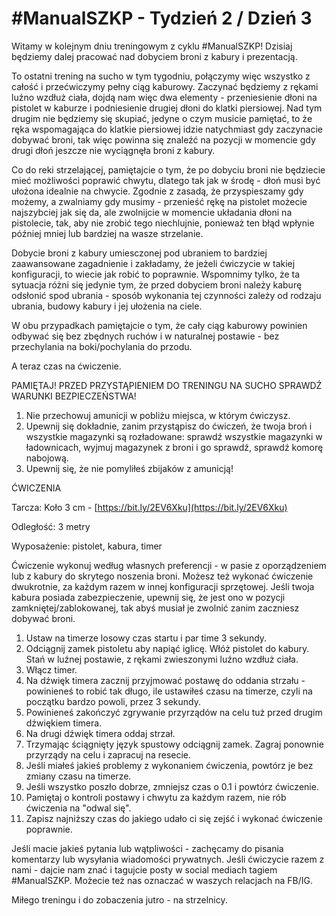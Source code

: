 # #ManualSZKP - Tydzień 2 / Dzień 3

Witamy w kolejnym dniu treningowym z cyklu #ManualSZKP! Dzisiaj będziemy dalej pracować nad dobyciem broni z kabury i prezentacją.

To ostatni trening na sucho w tym tygodniu, połączymy więc wszystko z całość i przećwiczymy pełny ciąg kaburowy. Zaczynać będziemy z rękami luźno wzdłuż ciała, dojdą nam więc dwa elementy - przeniesienie dłoni na pistolet w kaburze i podniesienie drugiej dłoni do klatki piersiowej. Nad tym drugim nie będziemy się skupiać, jedyne o czym musicie pamiętać, to że ręka wspomagająca do klatkie piersiowej idzie natychmiast gdy zaczynacie dobywać broni, tak więc powinna się znaleźć na pozycji w momencie gdy drugi dłoń jeszcze nie wyciągnęła broni z kabury.

Co do reki strzelającej, pamiętajcie o tym, że po dobyciu broni nie będziecie mieć możliwości poprawić chwytu, dlatego tak jak w środę - dłoń musi być ułożona idealnie na chwycie. Zgodnie z zasadą, że przyspieszamy gdy możemy, a zwalniamy gdy musimy - przenieść rękę na pistolet możecie najszybciej jak się da, ale zwolnijcie w momencie układania dłoni na pistolecie, tak, aby nie zrobić tego niechlujnie, ponieważ ten błąd wpłynie później mniej lub bardziej na wasze strzelanie.

Dobycie broni z kabury umiesczonej pod ubraniem to bardziej zaawansowane zagadnienie i zakładamy, że jeżeli ćwiczycie w takiej konfiguracji, to wiecie jak robić to poprawnie. Wspomnimy tylko, że ta sytuacja różni się jedynie tym, że przed dobyciem broni należy kaburę odsłonić spod ubrania - sposób wykonania tej czynności zależy od rodzaju ubrania, budowy kabury i jej ułożenia na ciele.

W obu przypadkach pamiętajcie o tym, że cały ciąg kaburowy powinien odbywać się bez zbędnych ruchów i w naturalnej postawie - bez przechylania na boki/pochylania do przodu.

A teraz czas na ćwiczenie.

PAMIĘTAJ! PRZED PRZYSTĄPIENIEM DO TRENINGU NA SUCHO SPRAWDŹ WARUNKI BEZPIECZEŃSTWA!

1. Nie przechowuj amunicji w pobliżu miejsca, w którym ćwiczysz.
2. Upewnij się dokładnie, zanim przystąpisz do ćwiczeń, że twoja broń i wszystkie magazynki są rozładowane: sprawdź wszystkie magazynki w ładownicach, wyjmuj magazynek z broni i go sprawdź, sprawdź komorę nabojową.
3. Upewnij się, że nie pomyliłeś zbijaków z amunicją!

ĆWICZENIA

Tarcza: Koło 3 cm - [https://bit.ly/2EV6Xku](https://bit.ly/2EV6Xku)

Odległość: 3 metry

Wyposażenie: pistolet, kabura, timer

Ćwiczenie wykonuj według własnych preferencji - w pasie z oporządzeniem lub z kabury do skrytego noszenia broni. Możesz też wykonać ćwiczenie dwukrotnie, za każdym razem w innej konfiguracji sprzętowej. Jeśli twoja kabura posiada zabezpieczenie, upewnij się, że jest ono w pozycji zamkniętej/zablokowanej, tak abyś musiał je zwolnić zanim zaczniesz dobywać broni.

1. Ustaw na timerze losowy czas startu i par time 3 sekundy.
2. Odciągnij zamek pistoletu aby napiąć iglicę. Włóż pistolet do kabury. Stań w luźnej postawie, z rękami zwieszonymi luźno wzdłuż ciała. 
3. Włącz timer.
4. Na dźwięk timera zacznij przyjmować postawę do oddania strzału - powinieneś to robić tak długo, ile ustawiłeś czasu na timerze, czyli na początku bardzo powoli, przez 3 sekundy.
5. Powinieneś zakończyć zgrywanie przyrządów na celu tuż przed drugim dźwiękiem timera.
6. Na drugi dźwięk timera oddaj strzał.
7. Trzymając ściągnięty język spustowy odciągnij zamek. Zagraj ponownie przyrządy na celu i zapracuj na resecie.
8. Jeśli miałeś jakieś problemy z wykonaniem ćwiczenia, powtórz je bez zmiany czasu na timerze.
9. Jeśli wszystko poszło dobrze, zmniejsz czas o 0.1 i powtórz ćwiczenie.
10. Pamiętaj o kontroli postawy i chwytu za każdym razem, nie rób ćwiczenia na "odwal się".
11. Zapisz najniższy czas do jakiego udało ci się zejść i wykonać ćwiczenie poprawnie.

Jeśli macie jakieś pytania lub wątpliwości - zachęcamy do pisania komentarzy lub wysyłania wiadomości prywatnych. Jeśli ćwiczycie razem z nami - dajcie nam znać i tagujcie posty w social mediach tagiem #ManualSZKP. Możecie też nas oznaczać w waszych relacjach na FB/IG.

Miłego treningu i do zobaczenia jutro - na strzelnicy.